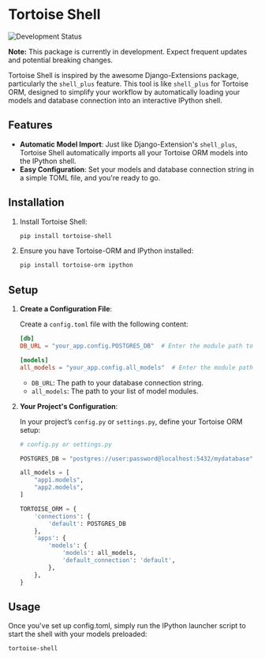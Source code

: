 # Tortoise Shell

![Development Status](https://img.shields.io/badge/status-in_development-orange)

**Note:** This package is currently in development. Expect frequent updates and potential breaking changes.

Tortoise Shell is inspired by the awesome Django-Extensions package, particularly the `shell_plus` feature. This tool is like `shell_plus` for Tortoise ORM, designed to simplify your workflow by automatically loading your models and database connection into an interactive IPython shell.

## Features

- **Automatic Model Import**: Just like Django-Extension's `shell_plus`, Tortoise Shell automatically imports all your Tortoise ORM models into the IPython shell.
- **Easy Configuration**: Set your models and database connection string in a simple TOML file, and you're ready to go.

## Installation

1. Install Tortoise Shell:

    ```bash
    pip install tortoise-shell
    ```

2. Ensure you have Tortoise-ORM and IPython installed:

    ```bash
    pip install tortoise-orm ipython
    ```

## Setup

1. **Create a Configuration File**:

    Create a `config.toml` file with the following content:

    ```toml
    [db]
    DB_URL = "your_app.config.POSTGRES_DB"  # Enter the module path to your DB connection string

    [models]
    all_models = "your_app.config.all_models"  # Enter the module path to your all_models list
    ```

    - `DB_URL`: The path to your database connection string.
    - `all_models`: The path to your list of model modules.

2. **Your Project's Configuration**:

    In your project’s `config.py` or `settings.py`, define your Tortoise ORM setup:

    ```python
    # config.py or settings.py

    POSTGRES_DB = "postgres://user:password@localhost:5432/mydatabase"

    all_models = [
        "app1.models",
        "app2.models",
    ]

    TORTOISE_ORM = {
        'connections': {
            'default': POSTGRES_DB
        },
        'apps': {
            'models': {
                'models': all_models,
                'default_connection': 'default',
            },
        },
    }
    ```

## Usage

Once you've set up config.toml, simply run the IPython launcher script to start the shell with your models preloaded:

```bash
tortoise-shell
```